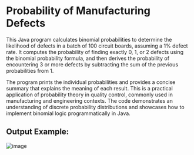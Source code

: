 # Probability of Manufacturing Defects

This Java program calculates binomial probabilities to determine the likelihood of defects in a batch of 100 circuit boards, assuming a 1% defect rate. It computes the probability of finding exactly 0, 1, or 2 defects using the binomial probability formula, and then derives the probability of encountering 3 or more defects by subtracting the sum of the previous probabilities from 1.

The program prints the individual probabilities and provides a concise summary that explains the meaning of each result. This is a practical application of probability theory in quality control, commonly used in manufacturing and engineering contexts. The code demonstrates an understanding of discrete probability distributions and showcases how to implement binomial logic programmatically in Java.

## Output Example:

![image](https://github.com/user-attachments/assets/d2f41929-7f13-4ce3-8c7f-f70fb65a8637)

